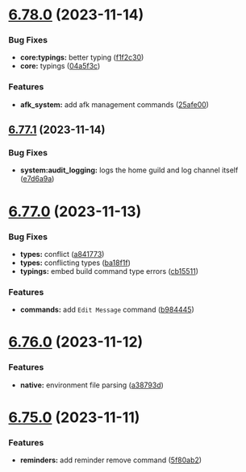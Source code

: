# [6.78.0](https://github.com/onesoft-sudo/sudobot/compare/v6.77.1...v6.78.0) (2023-11-14)


### Bug Fixes

* **core:typings:** better typing ([f1f2c30](https://github.com/onesoft-sudo/sudobot/commit/f1f2c30409388236efffa4926829dc24c96c0f87))
* **core:** typings ([04a5f3c](https://github.com/onesoft-sudo/sudobot/commit/04a5f3c0c8a738388a8fe40a9ddb03fd2ffc0a5b))


### Features

* **afk_system:** add afk management commands ([25afe00](https://github.com/onesoft-sudo/sudobot/commit/25afe002d9d2976fc22e46b7b746f8d3b346fb22))



## [6.77.1](https://github.com/onesoft-sudo/sudobot/compare/v6.77.0...v6.77.1) (2023-11-14)


### Bug Fixes

* **system:audit_logging:** logs the home guild and log channel itself ([e7d6a9a](https://github.com/onesoft-sudo/sudobot/commit/e7d6a9a9132d6568f414309e3a24c87fa529a316))



# [6.77.0](https://github.com/onesoft-sudo/sudobot/compare/v6.76.0...v6.77.0) (2023-11-13)


### Bug Fixes

* **types:** conflict ([a841773](https://github.com/onesoft-sudo/sudobot/commit/a841773f83a2e6a25b4a40c4e1f3cd180af7d756))
* **types:** conflicting types ([ba18f1f](https://github.com/onesoft-sudo/sudobot/commit/ba18f1f75d5e542fea28484fcbac58b4df3f7ef1))
* **typings:** embed build command type errors ([cb15511](https://github.com/onesoft-sudo/sudobot/commit/cb15511b8bcd689c76289b83269eef389b2e97c0))


### Features

* **commands:** add `Edit Message` command ([b984445](https://github.com/onesoft-sudo/sudobot/commit/b98444566fc28a0f201a061ca20296b2cfd670a9))



# [6.76.0](https://github.com/onesoft-sudo/sudobot/compare/v6.75.0...v6.76.0) (2023-11-12)


### Features

* **native:** environment file parsing ([a38793d](https://github.com/onesoft-sudo/sudobot/commit/a38793d7132d4dddfa4b0d977dc905d2ac6b6990))



# [6.75.0](https://github.com/onesoft-sudo/sudobot/compare/v6.74.0...v6.75.0) (2023-11-11)


### Features

* **reminders:** add reminder remove command ([5f80ab2](https://github.com/onesoft-sudo/sudobot/commit/5f80ab232602bba29e4bb443a3fee36ea2ba6fbc))



